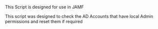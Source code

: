 This Script is designed for use in JAMF

This script was designed to check the AD Accounts that have 
local Admin permissions and reset them if required
